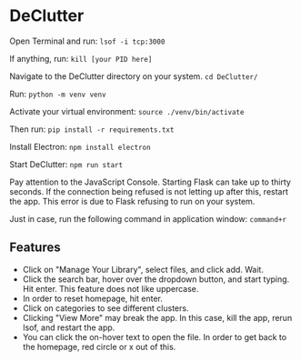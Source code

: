 # DeClutter

Open Terminal and run:
```lsof -i tcp:3000```

If anything, run:
```kill [your PID here]```

Navigate to the DeClutter directory on your system. 
```cd DeClutter/```

Run:
```python -m venv venv```

Activate your virtual environment:
```source ./venv/bin/activate```

Then run:
```pip install -r requirements.txt```

Install Electron:
```npm install electron```

Start DeClutter:
```npm run start```

Pay attention to the JavaScript Console. Starting Flask can take up to thirty seconds. If the connection being refused is not letting up after this, restart the app. This error is due to Flask refusing to run on your system.

Just in case, run the following command in application window:
```command+r```

## Features
- Click on "Manage Your Library", select files, and click add. Wait.
- Click the search bar, hover over the dropdown button, and start typing. Hit enter. This feature does not like uppercase.
- In order to reset homepage, hit enter.
- Click on categories to see different clusters.
- Clicking "View More" may break the app. In this case, kill the app, rerun lsof, and restart the app.
- You can click the on-hover text to open the file. In order to get back to the homepage, red circle or x out of this.
